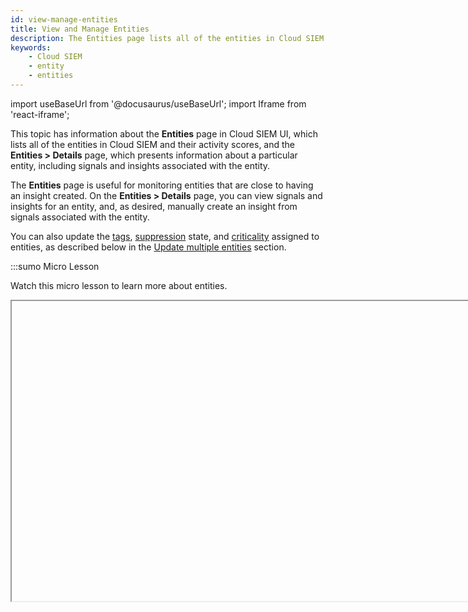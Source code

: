 ```yaml
---
id: view-manage-entities
title: View and Manage Entities
description: The Entities page lists all of the entities in Cloud SIEM and their activity scores.
keywords:
    - Cloud SIEM
    - entity
    - entities
---
```


import useBaseUrl from '@docusaurus/useBaseUrl';
import Iframe from 'react-iframe'; 

This topic has information about the **Entities** page in Cloud SIEM UI, which lists all of the entities in Cloud SIEM and their activity scores, and the **Entities > Details** page, which presents information about a particular entity, including signals and insights associated with the entity.

The **Entities** page is useful for monitoring entities that are close to having an insight created. On the **Entities > Details** page, you can view signals and insights for an entity, and, as desired, manually create an insight from signals associated with the entity.

You can also update the [tags](/docs/cse/records-signals-entities-insights/tags-insights-signals-entities-rules/), [suppression](/docs/cse/records-signals-entities-insights/about-signal-suppression/) state, and [criticality](/docs/cse/records-signals-entities-insights/entity-criticality/) assigned to entities, as described below in the [Update multiple entities](#update-multiple-entities) section. 

:::sumo Micro Lesson

Watch this micro lesson to learn more about entities.

<Iframe url="https://fast.wistia.net/embed/iframe/jq0zuj302u?web_component=true&seo=true&videoFoam=false"
  width="854px"
  height="480px"
  title="Micro Lesson: Cloud SIEM Entities Video"
  id="wistiaVideo"
  className="video-container"
  display="initial"
  position="relative"
  allow="autoplay; fullscreen"
  allowfullscreen
/>

:::

## About entities

In Cloud SIEM, an entity is a unique actor that a signal fired upon. Cloud SIEM has a number of [built-in entity types](https://github.com/SumoLogic/cloud-siem-content-catalog/blob/master/schema/entity_fields.md):

* Command
* Deployment
* Domain
* Email
* File
* Hash
* Hostname
* IP Address
* MAC Address
* Pod
* Process
* Replica Set
* Resource
* URL
* User Agent
* Username

You can create custom entity types as well. For more information, see [Create a Custom Entity Type](/docs/cse/records-signals-entities-insights/create-custom-entity-type/).

When a signal is fired, if an entity doesn’t already exist in Cloud SIEM for the item that the signal fired on, Cloud SIEM creates an entity for it. For more information about entities and signal and insight generation, see [Insight Generation Process](/docs/cse/get-started-with-cloud-siem/insight-generation-process).

:::note
Entity names have a limit of 512 characters. If an entity's name value is 512 characters or longer, the system discards the log, and as a result, no signal is generated.
:::

## About the Entities list page

[**Classic UI**](/docs/get-started/sumo-logic-ui-classic). To view entities, click **Entities** at the top of the screen. 

[**New UI**](/docs/get-started/sumo-logic-ui). To view entities, in the main Sumo Logic menu select **Cloud SIEM > Entities**. You can also click the **Go To...** menu at the top of the screen and select **Entities**. 

<img src={useBaseUrl('img/cse/entities-page-2.png')} alt="Entities page" style={{border: '1px solid gray'}} width="800"/>


| Letter | Description |
|:--|:--|
| a | This area shows the total number of unique entities in Cloud SIEM. |
| b | In the **Filters** area, you can filter the list of entities by activity score, hostname, IP address, username, tags, type, and suppressed. |
| c | In this area you can sort entities by activity score, name, or type.  |
| d | The Import Metadata option allows you to upload a .csv file of updates to entity tags, suppression state, and criticality, as described in [Update multiple entities](#update-multiple-entities). |
| e | Shows the entity type and its value.  |
| f | If an entity has the **Suppressed** indicator, that means that signals will not be fired on the entity. |
| g | The **Criticality** column shows whether a [criticality](/docs/cse/records-signals-entities-insights/entity-criticality/) has been assigned to the entity. A criticality adjusts the severity of signals for specific entities based on some risk factor or other consideration. If a criticality hasn't been assigned to an entity, the column contains "default". |
| h | The current activity score for the entity, which by default is the sum of the severities of the signals that have fired on the entity over the previous two weeks. For more information, see [Understanding entity activity scores](/docs/cse/get-started-with-cloud-siem/insight-generation-process#understanding-entity-activity-scores), in the *Insight Generation Process* topic. |
| i | The total amount of signal severity for the entity. |

If you see a link below the entity value, it’s a [tag](/docs/cse/records-signals-entities-insights/tags-insights-signals-entities-rules/). You can click it to filter entities by that tag. 

## About the entities details page

When you click an entity on the **Entities** page, a details page for
the entity appears.

<img src={useBaseUrl('img/cse/entity-details-new-host.png')} alt="Entity details page" style={{border: '1px solid gray'}} width="900"/>

| Letter | Description |
|:--|:--|
| a | **Suppression**. Shows whether or not the entity is currently [suppressed](/docs/cse/records-signals-entities-insights/about-signal-suppression). You can use the slider to suppress the entity so that it is excluded from the insight generation process.  |
| b | **Automations**. Click to view [automations](/docs/cse/automation/automations-in-cloud-siem/#run-an-automation-manually-on-entities) available to be run on the entity. |
| c | **Tags**. Lists any [tags](/docs/cse/records-signals-entities-insights/tags-insights-signals-entities-rules/) assigned to the entity. You can add a new tag, select a tag to assign, or remove a tag from the entity. |
| d | **Criticality**. An entity’s [criticality](/docs/cse/records-signals-entities-insights/entity-criticality/) is a setting that adjusts the severity of signals that fire on the entity, based on a risk factor or other consideration. You can reset the criticality here. |
| e | **Signal Severity Total**.  The total amount of signal severity for the entity. |
| f | **Indicators**.  The indicators on the entity, whether from enrichments or threat intelligence. |
| g | **Metadata**. This section lists the contents of enrichment fields  that were added during record processing. |
| h | **Network Blocks**.  [Network blocks](/docs/cse/administration/create-use-network-blocks/) for the entity.  |
| i | **Inventory**. If the selected entity is standard entity type (as opposed to a custom entity type), this area provides selected information about the Inventory object associated with the entity. (Inventory information is not provided for custom entity types.) Inventory data is customer or 3rd-party provided information that describes devices and users along with contact information and job descriptions. Cloud SIEM joins inventory data on demand with data from entities in insights data to provide context to signals. |
| j | **Notes**. Contains any notes added to the entity.|
| k | **Audit Log**. This area will list any audit events that have been logged for the entity. An audit log is generated each time an entity is suppressed or unsuppressed.|
| l | **Recent Activity**. Provides a count of how many signals or insights included the entity within the last 30 days. Click the plus sign (+) next to **Signals** or **Insights** to expand the list. |
| m | **Activity**. This tab displays a visualization of signals on the entity over time.The x-axis is time, the y-axis is severity. The icons represent signals.
| n | **Enrichments** tab. If you use Cloud SIEM’s automation as a service, entity enrichments obtained from Cloud SOAR may be available on this tab.   |
| o | **Timeline**. A timeline appears for the entity's activity over a three-day period. For more information, see [About the Entity Timeline tab](#about-the-entity-timeline-tab).|
| p | **Related Entities**. Entities related to the current entity. |
| q | **Automations**. [Automations](/docs/cse/automation/automations-in-cloud-siem/#view-results-of-an-automation) that have been run on the entity. |
| r | **Create Insight**. You can use this option to create an insight on the entity, as described below in [Create an insight](#create-an-insight). |
| s | The **Current State** section lists signals that were generated for the entity during the current [detection window](/docs/cse/records-signals-entities-insights/set-insight-generation-window-threshold/) that are not already part of an insight. (The detection window is the period over which Cloud SIEM evaluates signals, which is 14 days, by default. The detection window is configured on the **Custom Insights** page in the Cloud SIEM UI.) |

Below the **Current State** section there may be a **Prior Activity** section. This section lists signals that were generated for the entity prior to the current detection window, and all insights for the entity. 

## About the Entity Timeline tab

The **Entity Timeline** tab provides visibility into entity inventory data, entity relationships, records, signals, and insights over a default three-day time period. This view gives information about what else the entity doing before, during, and after signals and insights involving the entity were generated.

The right side of the tab organizes records by record type and vendor, with a record count. For example, the screenshot below indicates that there were two email records from Microsoft Office 365 at 4:41:02 AM. The orange icon to the left of the record summary indicates that the record aggregation contains a signal. The indented item below the record summary is a link to the signal.

Similarly, a red icon indicates that the record set contains an insight, and the link below the summary is a link to the insight.

<img src={useBaseUrl('img/cse/entity-timeline.png')} alt="Entity timeline" style={{border: '1px solid gray'}} width="800"/>

You can view a summary of the records in a record set by clicking on it. The records are listed on the right side of the **Entity Timeline** tab. To view the complete record, click the link in the upper right corner of the card for a record.

<img src={useBaseUrl('img/cse/timeline-records.png')} alt="Timeline records" style={{border: '1px solid gray'}} width="800"/>

## Create an insight

You can create an insight for an entity based on one or more signals on the entity. To do so, checkmark each signal you want to include in the insight, and click **Create Insight**.

<img src={useBaseUrl('img/cse/create-insight.png')} alt="Create insight" style={{border: '1px solid gray'}} width="800"/>

The page refreshes and shows the selected signals grouped in a new insight.


## Update multiple entities

This section describes how to update the tags, suppression state,
or criticality for one or more entities.

### Update entities from the UI

1. [**Classic UI**](/docs/get-started/sumo-logic-ui-classic). Click **Entities** at the top of the screen. <br/>[**New UI**](/docs/get-started/sumo-logic-ui). In the main Sumo Logic menu select **Cloud SIEM > Entities**. You can also click the **Go To...** menu at the top of the screen and select **Entities**.  
1. Note that there is a checkbox at the left end of each entity row, and one above the entities list. <br/><img src={useBaseUrl('img/cse/entities-page.png')} alt="Entities page" style={{border: '1px solid gray'}} width="800"/>
1. Click the top checkbox to select all of the entities on the page, or click the checkbox next to each entity you want to update. 
1. Note that once you select an entity, three options appear at the top of the entities list. <br/><img src={useBaseUrl('img/cse/update-options.png')} alt="Update options" style={{border: '1px solid gray'}} width="800"/> 
<br/>See the instructions for each option below:
   * [Update tags](#update-tags)
   * [Update suppression](#update-suppression)
   * [Update criticality](#update-criticality)

#### Update tags

1. After selecting the entities you want to update, click **Update Tags**. 
1. Click the down arrow to display the options: <br/><img src={useBaseUrl('img/cse/tag-options.png')} alt="Tag options" style={{border: '1px solid gray'}} width="400"/>
   * **Add.** Select this option to add one or more tags to the entity, without affecting any tags already assigned to the entity. You’re prompted to select a tag. If you select a schema tag, you’re prompted to select a tag value. You can select  multiple tags to add.
   * **Remove**. Select his option to remove one or more tags from the entity. You’re prompted to select a tag. If you select a schema tag, you’re prompted to select a tag value. You can select multiple tags to remove. If a selected entity doesn't have the specified tags, no change will be made to the entity. 
   * **Replace**. Select this option to remove all of the tags currently assigned to the entity and add one or more specified tags. You’re prompted to select a tag. If you select a schema tag, you’re prompted to select a tag value. 
    :::important
    When you use the **Replace** option, be sure to specify new tags. If you do not, the existing tags will still be removed.
    :::
1. As you select tags, they’ll appear in the update popup. <br/><img src={useBaseUrl('img/cse/tags-to-add.png')} alt="Add tags to entities" style={{border: '1px solid gray'}} width="400"/>
1. When you are done selecting tags, click **Update Entity Tags**.

#### Update suppression

1. After selecting the entities you want to update, click **Update Suppression**. 
1. The **Update Suppression** popup appears, with the suppression toggle set to **Not Suppressed**. <br/><img src={useBaseUrl('img/cse/before-suppression.png')} alt="Update suppression" style={{border: '1px solid gray'}} width="400"/>
1. If you want to unsuppress the selected entities, click **Update Entity Suppression**. Otherwise, if you want to suppress the entity, toggle the slider to **Suppressed**, supply a comment if desired, and then click **Update Entity Suppression**. 

#### Update criticality

1. After selecting the entities you want to update, click **Update Criticality**. 
1. The **Update Criticality** popup appears. <br/><img src={useBaseUrl('img/cse/update-criticalities.png')} alt="Update criticalities" style={{border: '1px solid gray'}} width="400"/>
1. If you want to assign default criticality to the selected entities, click **Update Entity Criticality**. Otherwise, use the down arrow to view defined Criticalities, select one, and then click **Update Entity Criticality**.

### Import entity updates from a CSV file

You can update entities by uploading a .csv file to Cloud SIEM. 

#### CSV file format

There are two supported formats. The difference is in how you identify the target entity. 

* **Format 1**—You use the `id` field to specify a target entity.   `id, suppressed, criticality, tags, tags_to_add, tags_to_remove`
* **Format 2**—You use the `type` and `value` fields to specify the target entity.   `type, value, suppressed, criticality, tags, tags_to_add, tags_to_remove`

Regardless of the format you use, there are a couple of approaches to updating entity tags.

* You can use `tags_to_add` and `tags_to_remove` to add new tags and remove existing tags, respectively.
* You can use a `tags` value to specify replacement tags. This will remove all existing tags and add all of the specified replacement tags.

See the next section for column definitions.

#### CSV columns

The table below defines the columns in the .csv file.

Note that:

* The first row of the .csv file must contain all supported columns.
* The .csv file must contain either values in the `id` column or values in both the `type` and `value` column, and a value in at least one other column.
* If a row has a value in the `tags` column, it can’t have values in either the `tags_to_add` or the `tags_to_remove` column.

| Column | Description |
|:--|:--|
| `id` | **This field is required for Format 1.**<br/>To form the id field value, concatenate the entity `type` and the value of the entity, separated by a dash character (-) where the entity `type` is one of the following:<br/>`_command`<br/>`_deployment`<br/>`_domain`<br/>`_email`<br/>`_file`<br/>`_hash`<br/>`_hostname`<br/>`_ip`<br/>`_mac`<br/>`_pod`<br/>`_process`<br/>`_replicaset`<br/>`_resource`<br/>`_useragent`<br/>`_username`<br/>`_url`<br/>`<CustomEntityTypeId>`<br/><br/>The `id` for an IP address would look like:<br/><br/>`_ip-1.2.3.4` <br/><br/>You can optionally specify an entity’s sensor zone as a part of the `id` column, in this format:<br/><br/> `_<entity_type>-<sensor_zone>-<entity_value>`  <br/><br/>For example: <br/><br/> `_ip-zone1-172.18.20.3`|
| `type` | **This field is required for Format 2.**<br/>Identifies the type of entity, one of:<br/>`_command`<br/>`_deployment`<br/>`_domain`<br/>`_email`<br/>`_file`<br/>`_hash`<br/>`_hostname`<br/>`_ip`<br/>`_mac`<br/>`_pod`<br/>`_process`<br/>`_replicaset`<br/>`_resource`<br/>`_useragent`<br/>`_username`<br/>`_url`<br/>`<CustomEntityTypeId>` |
| `value` | **This field is required for Format 2.**<br/>The value of the entity, for example, for an IP address:<br/>`1.2.3.4` |
| `sensor_zone` | Identifies the sensor zone for the entity. <br/><br/>Don’t include this column if you are specifying entity sensor zones in the `id` column, as described above. |
| `suppressed` | When *true*, Cloud SIEM suppresses the entity. |
| `criticality` | Assigns a criticality to the entity. (An entity’s criticality is a setting that adjusts the severity of signals that fire on the entity, based on a risk factor or other consideration.) You can only specify a criticality that has already been configured in Cloud SIEM. Allowable values:<br/>`default`<br/>`<CustomCriticality>` |
| `tags` | The tags to assign to the target. This column can’t be present if the file contains a tags_to_add or tags_to_remove column.<br/>Specify a schema key tag as `key:value`.<br/>To assign multiple tags, enclose them in double quotes. For example:<br/>`"<tag>,<tag>,<tag>"` or `"<key>:<value>,<key>:<value>"` |
| `tags_to_add` | The tag to assign to the target entity. This column can’t be present if the file contains a tags column.<br/>Specify a schema key tag as `key:value`. |
| `tags_to_remove` | The tag to remove from the target entity. This column can’t be present if the file contains a tags column.<br/>Specify a schema key tag as `key:value`. |

#### Example CSV files

**Format 1 example**

```
id,suppressed,criticality,tags,tags_to_add,tags_to_remove
_ip-zone1-10.0.0.5,false,default,,Office-Based,
_ip-zone1-10.0.0.6,true,default,,Office-Based,Remote
_ip-zone1-10.0.0.7,false,default,,Office-Based,
```

**Format 2 example**

```
type,value,sensor_zone,suppressed,criticality,tags,tags_to_add,tags_to_remove
_ip,10.0.0.5,zone1,false,default,Frequent-Travel,,
_ip,10.0.0.6,zone1,true,default,,Office-Based,Remote
_ip,10.0.0.7,zone1,false,default,,Office-Based,
```

#### Upload CSV file

After creating file, click **Import Metadata** in the upper right of the **Entities** page and upload the file. 
